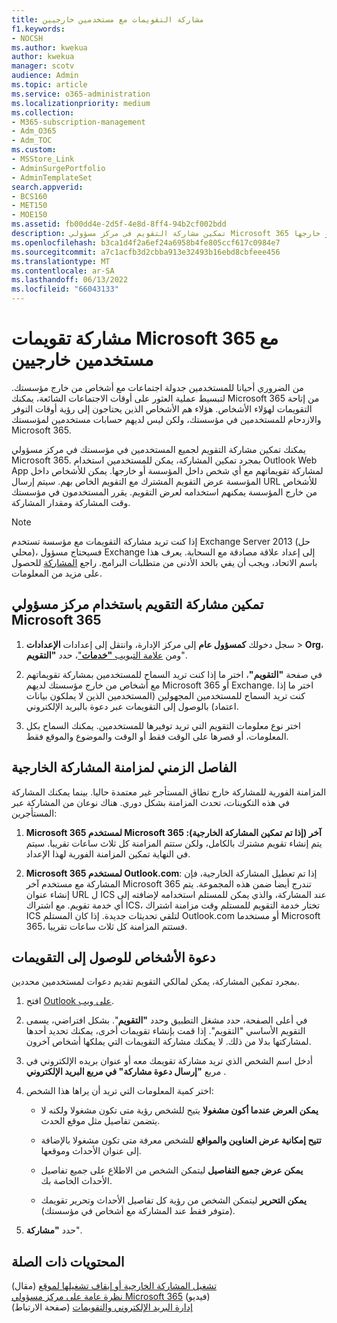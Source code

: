 ```yaml
---
title: مشاركة التقويمات مع مستخدمين خارجيين
f1.keywords:
- NOCSH
ms.author: kwekua
author: kwekua
manager: scotv
audience: Admin
ms.topic: article
ms.service: o365-administration
ms.localizationpriority: medium
ms.collection:
- M365-subscription-management
- Adm_O365
- Adm_TOC
ms.custom:
- MSStore_Link
- AdminSurgePortfolio
- AdminTemplateSet
search.appverid:
- BCS160
- MET150
- MOE150
ms.assetid: fb00dd4e-2d5f-4e8d-8ff4-94b2cf002bdd
description: تمكين مشاركة التقويم في مركز مسؤولي Microsoft 365 حتى يتمكن المستخدمون من مشاركة تقويماتهم مع أي شخص داخل المؤسسة أو خارجها.
ms.openlocfilehash: b3ca1d4f2a6ef24a6958b4fe805ccf617c0984e7
ms.sourcegitcommit: a7c1acfb3d2cbba913e32493b16ebd8cbfeee456
ms.translationtype: MT
ms.contentlocale: ar-SA
ms.lasthandoff: 06/13/2022
ms.locfileid: "66043133"
---
```

# <a name="share-microsoft-365-calendars-with-external-users"></a>مشاركة تقويمات Microsoft 365 مع مستخدمين خارجيين

من الضروري أحيانا للمستخدمين جدولة اجتماعات مع أشخاص من خارج مؤسستك. لتبسيط عملية العثور على أوقات الاجتماعات الشائعة، يمكنك Microsoft 365 من إتاحة التقويمات لهؤلاء الأشخاص. هؤلاء هم الأشخاص الذين يحتاجون إلى رؤية أوقات التوفر والازدحام للمستخدمين في مؤسستك، ولكن ليس لديهم حسابات مستخدمين لمؤسستك Microsoft 365.

يمكنك تمكين مشاركة التقويم لجميع المستخدمين في مؤسستك في مركز مسؤولي Microsoft 365. بمجرد تمكين المشاركة، يمكن للمستخدمين استخدام Outlook Web App لمشاركة تقويماتهم مع أي شخص داخل المؤسسة أو خارجها. يمكن للأشخاص داخل المؤسسة عرض التقويم المشترك مع التقويم الخاص بهم. سيتم إرسال URL للأشخاص من خارج المؤسسة يمكنهم استخدامه لعرض التقويم. يقرر المستخدمون في مؤسستك وقت المشاركة ومقدار المشاركة.

> [!NOTE]
> إذا كنت تريد مشاركة التقويمات مع مؤسسة تستخدم Exchange Server 2013 (حل محلي)، فسيحتاج مسؤول Exchange إلى إعداد علاقة مصادقة مع السحابة. يعرف هذا باسم الاتحاد، ويجب أن يفي بالحد الأدنى من متطلبات البرامج. راجع [المشاركة](/exchange/sharing-exchange-2013-help) للحصول على مزيد من المعلومات.
  
## <a name="enable-calendar-sharing-using-the-microsoft-365-admin-center"></a>تمكين مشاركة التقويم باستخدام مركز مسؤولي Microsoft 365

1. سجل دخولك **كمسؤول عام** إلى مركز الإدارة، وانتقل إلى إعدادات **الإعدادات** \> **Org**، ومن <a href="https://go.microsoft.com/fwlink/p/?linkid=2053743" target="_blank">علامة التبويب **"خدمات**"</a>، حدد **"التقويم**".
  
3. في صفحة **"التقويم"**، اختر ما إذا كنت تريد السماح للمستخدمين بمشاركة تقويماتهم مع أشخاص من خارج مؤسستك لديهم Microsoft 365 أو Exchange. اختر ما إذا كنت تريد السماح للمستخدمين المجهولين (المستخدمين الذين لا يملكون بيانات اعتماد) بالوصول إلى التقويمات عبر دعوة بالبريد الإلكتروني.

4. اختر نوع معلومات التقويم التي تريد توفيرها للمستخدمين. يمكنك السماح بكل المعلومات، أو قصرها على الوقت فقط أو الوقت والموضوع والموقع فقط.

## <a name="external-sharing-sync-interval"></a>الفاصل الزمني لمزامنة المشاركة الخارجية

المزامنة الفورية للمشاركة خارج نطاق المستأجر غير معتمدة حاليا. بينما يمكنك المشاركة في هذه التكوينات، تحدث المزامنة بشكل دوري. هناك نوعان من المشاركة عبر المستأجرين:

1. **Microsoft 365 لمستخدم Microsoft 365 آخر (إذا تم تمكين المشاركة الخارجية):** يتم إنشاء تقويم مشترك بالكامل، ولكن ستتم المزامنة كل ثلاث ساعات تقريبا. سيتم في النهاية تمكين المزامنة الفورية لهذا الإعداد.

2. **Microsoft 365 لمستخدم Outlook.com**: إذا تم تعطيل المشاركة الخارجية، فإن المشاركة مع مستخدم آخر Microsoft 365 تندرج أيضا ضمن هذه المجموعة. يتم إنشاء عنوان URL ل ICS عند المشاركة، والذي يمكن للمستلم استخدامه لإضافته إلى أي خدمة تقويم. مع اشتراك ICS، تختار خدمة التقويم للمستلم وقت مزامنة اشتراك ICS لتلقي تحديثات جديدة. إذا كان المستلم Outlook.com أو مستخدما Microsoft 365، فستتم المزامنة كل ثلاث ساعات تقريبا.

## <a name="invite-people-to-access-calendars"></a>دعوة الأشخاص للوصول إلى التقويمات

بمجرد تمكين المشاركة، يمكن لمالكي التقويم تقديم دعوات لمستخدمين محددين.

1. افتح [Outlook على ويب](https://outlook.office365.com).

2. في أعلى الصفحة، حدد مشغل التطبيق وحدد **"التقويم**". بشكل افتراضي، يسمى التقويم الأساسي "التقويم". إذا قمت بإنشاء تقويمات أخرى، يمكنك تحديد أحدها لمشاركتها بدلا من ذلك. لا يمكنك مشاركة التقويمات التي يملكها أشخاص آخرون.

3. أدخل اسم الشخص الذي تريد مشاركة تقويمك معه أو عنوان بريده الإلكتروني في مربع **"إرسال دعوة مشاركة" في مربع البريد الإلكتروني** .

4. اختر كمية المعلومات التي تريد أن يراها هذا الشخص:

     - **يمكن العرض عندما أكون مشغولا** يتيح للشخص رؤية متى تكون مشغولا ولكنه لا يتضمن تفاصيل مثل موقع الحدث.

     - **تتيح إمكانية عرض العناوين والمواقع** للشخص معرفة متى تكون مشغولا بالإضافة إلى عنوان الأحداث وموقعها.

     - **يمكن عرض جميع التفاصيل** ليتمكن الشخص من الاطلاع على جميع تفاصيل الأحداث الخاصة بك.

     - **يمكن التحرير** ليتمكن الشخص من رؤية كل تفاصيل الأحداث وتحرير تقويمك (متوفر فقط عند المشاركة مع أشخاص في مؤسستك).

5. حدد **"مشاركة**". 

## <a name="related-content"></a>المحتويات ذات الصلة

[تشغيل المشاركة الخارجية أو إيقاف تشغيلها لموقع](/sharepoint/change-external-sharing-site) (مقال)\
[نظرة عامة على مركز مسؤولي Microsoft 365](../admin-overview/admin-center-overview.md) (فيديو)\
[إدارة البريد الإلكتروني والتقويمات](/admin) (صفحة الارتباط)

